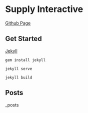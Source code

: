 # Supply Interactive

[Github Page](https://supplyltd.github.io)


## Get Started

[Jekyll](http://jekyllrb.com)

`gem install jekyll`

`jekyll serve`

`jekyll build`


## Posts

_posts
